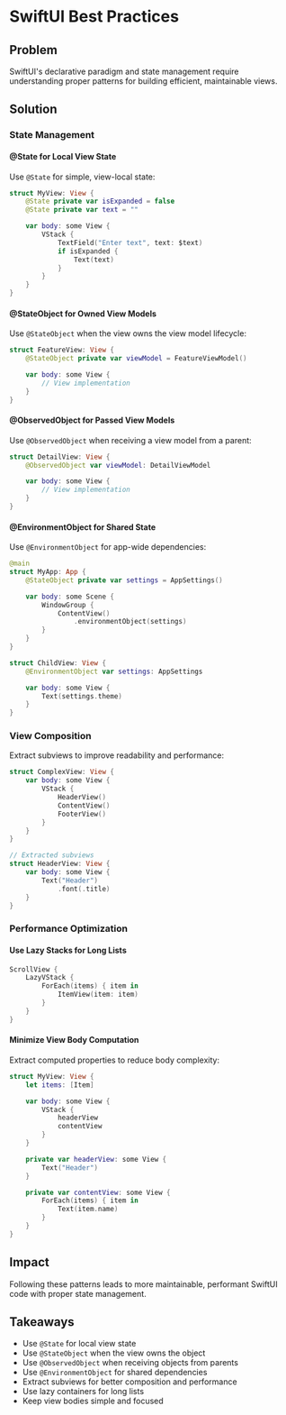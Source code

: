 # SwiftUI Best Practices

## Problem

SwiftUI's declarative paradigm and state management require understanding proper patterns for building efficient, maintainable views.

## Solution

### State Management

#### @State for Local View State

Use `@State` for simple, view-local state:

```swift
struct MyView: View {
    @State private var isExpanded = false
    @State private var text = ""

    var body: some View {
        VStack {
            TextField("Enter text", text: $text)
            if isExpanded {
                Text(text)
            }
        }
    }
}
```

#### @StateObject for Owned View Models

Use `@StateObject` when the view owns the view model lifecycle:

```swift
struct FeatureView: View {
    @StateObject private var viewModel = FeatureViewModel()

    var body: some View {
        // View implementation
    }
}
```

#### @ObservedObject for Passed View Models

Use `@ObservedObject` when receiving a view model from a parent:

```swift
struct DetailView: View {
    @ObservedObject var viewModel: DetailViewModel

    var body: some View {
        // View implementation
    }
}
```

#### @EnvironmentObject for Shared State

Use `@EnvironmentObject` for app-wide dependencies:

```swift
@main
struct MyApp: App {
    @StateObject private var settings = AppSettings()

    var body: some Scene {
        WindowGroup {
            ContentView()
                .environmentObject(settings)
        }
    }
}

struct ChildView: View {
    @EnvironmentObject var settings: AppSettings

    var body: some View {
        Text(settings.theme)
    }
}
```

### View Composition

Extract subviews to improve readability and performance:

```swift
struct ComplexView: View {
    var body: some View {
        VStack {
            HeaderView()
            ContentView()
            FooterView()
        }
    }
}

// Extracted subviews
struct HeaderView: View {
    var body: some View {
        Text("Header")
            .font(.title)
    }
}
```

### Performance Optimization

#### Use Lazy Stacks for Long Lists

```swift
ScrollView {
    LazyVStack {
        ForEach(items) { item in
            ItemView(item: item)
        }
    }
}
```

#### Minimize View Body Computation

Extract computed properties to reduce body complexity:

```swift
struct MyView: View {
    let items: [Item]

    var body: some View {
        VStack {
            headerView
            contentView
        }
    }

    private var headerView: some View {
        Text("Header")
    }

    private var contentView: some View {
        ForEach(items) { item in
            Text(item.name)
        }
    }
}
```

## Impact

Following these patterns leads to more maintainable, performant SwiftUI code with proper state management.

## Takeaways

- Use `@State` for local view state
- Use `@StateObject` when the view owns the object
- Use `@ObservedObject` when receiving objects from parents
- Use `@EnvironmentObject` for shared dependencies
- Extract subviews for better composition and performance
- Use lazy containers for long lists
- Keep view bodies simple and focused

